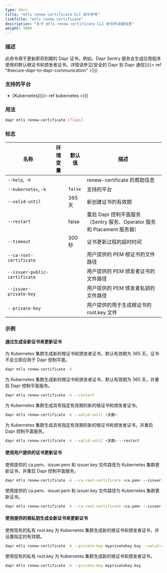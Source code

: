 ```yaml
---
type: docs
title: "mtls renew certificate CLI 命令参考"
linkTitle: "mtls renew certificate"
description: "关于 mtls renew certificate CLI 命令的详细信息"
weight: 3000
---
```


### 描述
此命令用于更新即将到期的 Dapr 证书。例如，Dapr Sentry 服务会生成应用程序使用的默认根证书和颁发者证书。详情请参见[安全的 Dapr 到 Dapr 通信]({{< ref "#secure-dapr-to-dapr-communication" >}})

### 支持的平台

- [Kubernetes]({{< ref kubernetes >}})

### 用法

```bash
dapr mtls renew-certificate [flags]
```

### 标志

| 名称           | 环境变量 | 默认值           | 描述                                 |
| -------------- | -------------------- | ----------------- | ------------------------------------------- |
| `--help`, `-h` |                      |                   | renew-certificate 的帮助信息 |
| `--kubernetes`, `-k` |                      | `false` | 支持的平台 |
| `--valid-until`  |                      | 365 天 | 新创建证书的有效期 |
| `--restart`  |                      | false | 重启 Dapr 控制平面服务（Sentry 服务、Operator 服务和 Placement 服务器） |
| `--timeout`  |                      | 300 秒 | 证书更新过程的超时时间 |
| `--ca-root-certificate`  |                      |  | 用户提供的 PEM 根证书的文件路径 |
| `--issuer-public-certificate`  |                      |  | 用户提供的 PEM 颁发者证书的文件路径 |
| `--issuer-private-key`  |                      |  | 用户提供的 PEM 颁发者私钥的文件路径 |
| `--private-key`  |                      |  | 用户提供的用于生成根证书的 root.key 文件 |

### 示例

#### 通过生成全新证书来更新证书
为 Kubernetes 集群生成新的根证书和颁发者证书，默认有效期为 365 天。证书不会立即应用于 Dapr 控制平面。
```bash
dapr mtls renew-certificate -k
```
为 Kubernetes 集群生成新的根证书和颁发者证书，默认有效期为 365 天，并重启 Dapr 控制平面服务。
```bash
dapr mtls renew-certificate -k --restart
```
为 Kubernetes 集群生成具有指定有效期的新的根证书和颁发者证书。
```bash
dapr mtls renew-certificate -k --valid-until <天数>
```
为 Kubernetes 集群生成具有指定有效期的新的根证书和颁发者证书，并重启 Dapr 控制平面服务。
```bash
dapr mtls renew-certificate -k --valid-until <天数> --restart
```
#### 使用用户提供的证书更新证书
使用提供的 ca.pem、issuer.pem 和 issuer.key 文件路径为 Kubernetes 集群更新证书，并重启 Dapr 控制平面服务。
```bash
dapr mtls renew-certificate -k --ca-root-certificate <ca.pem> --issuer-private-key <issuer.key> --issuer-public-certificate <issuer.pem> --restart
```
使用提供的 ca.pem、issuer.pem 和 issuer.key 文件路径为 Kubernetes 集群更新证书。
```bash
dapr mtls renew-certificate -k --ca-root-certificate <ca.pem> --issuer-private-key <issuer.key> --issuer-public-certificate <issuer.pem>
```
#### 使用提供的根私钥生成全新证书来更新证书
使用现有的私有 root.key 为 Kubernetes 集群生成新的根证书和颁发者证书，并设置指定的有效期。
```bash
dapr mtls renew-certificate -k --private-key myprivatekey.key --valid-until <天数>
```
使用现有的私有 root.key 为 Kubernetes 集群生成新的根证书和颁发者证书。
```bash
dapr mtls renew-certificate -k --private-key myprivatekey.key
```